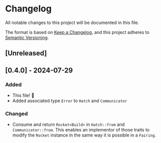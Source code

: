 # Changelog
All notable changes to this project will be documented in this file.

The format is based on [Keep a Changelog](https://keepachangelog.com/en/1.0.0/),
and this project adheres to [Semantic Versioning](https://semver.org/spec/v2.0.0.html).

## [Unreleased]

## [0.4.0] - 2024-07-29
### Added
- This file! 🚀
- Added associated type `Error` to `Hatch` and `Communicator`

### Changed
- Consume and return `Rocket<Build>` in `Hatch::from` and `Communicator::from`. This enables an implementor of those traits to modify the `Rocket` instance in the same way it is possible in a `Fairing`.

